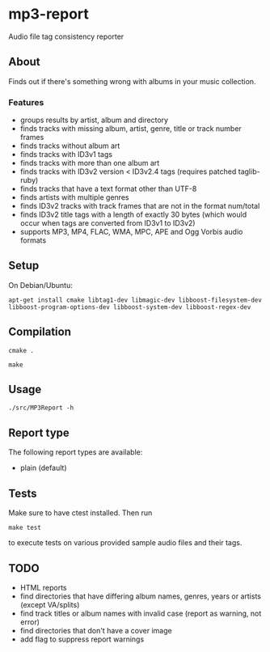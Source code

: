 mp3-report
==========

Audio file tag consistency reporter

## About
Finds out if there's something wrong with albums in your music collection.

### Features
* groups results by artist, album and directory
* finds tracks with missing album, artist, genre, title or track number frames
* finds tracks without album art
* finds tracks with ID3v1 tags
* finds tracks with more than one album art
* finds tracks with ID3v2 version < ID3v2.4 tags (requires patched taglib-ruby)
* finds tracks that have a text format other than UTF-8
* finds artists with multiple genres
* finds ID3v2 tracks with track frames that are not in the format num/total
* finds ID3v2 title tags with a length of exactly 30 bytes (which would occur when tags are converted from ID3v1 to ID3v2)
* supports MP3, MP4, FLAC, WMA, MPC, APE and Ogg Vorbis audio formats

## Setup

On Debian/Ubuntu:

`apt-get install cmake libtag1-dev libmagic-dev libboost-filesystem-dev libboost-program-options-dev libboost-system-dev libboost-regex-dev`

## Compilation

`cmake .`

`make`

## Usage

`./src/MP3Report -h`

## Report type

The following report types are available:
* plain (default)

## Tests

Make sure to have ctest installed. Then run

`make test`

to execute tests on various provided sample audio files and their tags.

## TODO
* HTML reports
* find directories that have differing album names, genres, years or artists (except VA/splits)
* find track titles or album names with invalid case (report as warning, not error)
* find directories that don't have a cover image
* add flag to suppress report warnings
